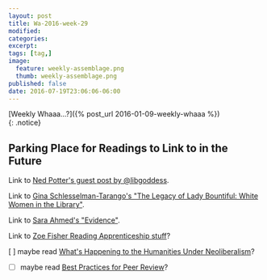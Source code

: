 ```yaml
---
layout: post
title: Wa-2016-week-29
modified:
categories: 
excerpt:
tags: [tag,]
image:
  feature: weekly-assemblage.png
  thumb: weekly-assemblage.png
published: false
date: 2016-07-19T23:06:06-06:00
---
```

  
[Weekly Whaaa…?]({% post_url 2016-01-09-weekly-whaaa %})  
{: .notice}  

## Parking Place for Readings to Link to in the Future   

Link to [Ned Potter's guest post by @libgoddess](http://www.ned-potter.com/blog/the-problem-with-peer-review-by-libgodess).  

Link to [Gina Schlesselman-Tarango's "The Legacy of Lady Bountiful: White Women in the Library"](http://scholarworks.lib.csusb.edu/library-publications/34/).    

Link to [Sara Ahmed's "Evidence"](https://feministkilljoys.com/2016/07/12/evidence/).   

Link to [Zoe Fisher Reading Apprenticeship stuff](http://libguides.pierce.ctc.edu/readingtools)?  

[ ] maybe read [What's Happening to the Humanities Under Neoliberalism](http://www.truth-out.org/opinion/item/36431-what-s-really-happening-to-the-humanities-under-neoliberalism)?  
- [ ] maybe read [Best Practices for Peer Review](http://www.aaupnet.org/resources/for-members/handbooks-and-toolkits/peer-review-best-practices)?   

